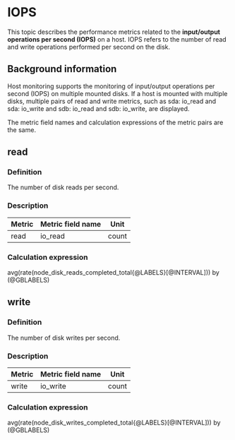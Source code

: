 # IOPS

This topic describes the performance metrics related to the **input/output operations per second (IOPS)** on a host. IOPS refers to the number of read and write operations performed per second on the disk.

## Background information

Host monitoring supports the monitoring of input/output operations per second (IOPS) on multiple mounted disks. If a host is mounted with multiple disks, multiple pairs of read and write metrics, such as sda: io_read and sda: io_write and sdb: io_read and sdb: io_write, are displayed.

The metric field names and calculation expressions of the metric pairs are the same.

## read

### Definition

The number of disk reads per second.

### Description

| **Metric** | **Metric field name** | **Unit** |
|------------|-----------------------|----------|
| read       | io_read               | count    |

### Calculation expression

avg(rate(node_disk_reads_completed_total{@LABELS}[@INTERVAL])) by (@GBLABELS)

## write

### Definition

The number of disk writes per second.

### Description

| **Metric** | **Metric field name** | **Unit** |
|------------|-----------------------|----------|
| write      | io_write              | count    |

### Calculation expression

avg(rate(node_disk_writes_completed_total{@LABELS}[@INTERVAL])) by (@GBLABELS)
